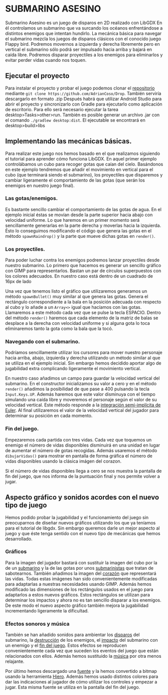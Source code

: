 # SUBMARINO ASESINO

Submarino Asesino es un juego de disparos en 2D realizado con LibGDX En él controlamos un submarino que va surcando los océanos enfrentándose a distintos enemigos que intentan hundirlo.
La mecánica básica para navegar el submarino mezcla los juegos de disparos clásicos con el conocido juego Flappy bird. Podremos movernos a izquierda y derecha libremente pero en vertical el submarino sólo podrá ser impulsado hacia arriba y bajará en caída libre.
Podremos disparar proyectiles a los enemigos para eliminarlos y evitar perder vidas cuando nos toquen.

## Ejecutar el proyecto

Para instalar el proyecto y probar el juego podemos clonar el [repositorio](https://github.com/AdrianCoso/submarino) mediante `git clone https://github.com/AdrianCoso/Drop`. También serviría descargarlo en formato .zip
Después habrá que utilizar Android Studio para abrir el proyecto y sincronizarlo con Gradle para ejecutarlo como aplicación de escritorio.
Para ello será necesario ejecutar la tarea desktop>Tasks>other>run. También es posible generar un archivo .jar con el comando `./gradlew desktop:dist`. El ejecutable se encontrará en desktop>build>libs


## Implementando las mecánicas básicas.

Para realizar este juego nos hemos basado en el que realizamos siguiendo el tutorial para aprender cómo funciona LibGDX. En aquel primer ejemplo controlábamos un cubo para recoger gotas que caían del cielo.
Basándonos en este ejemplo tendremos que añadir el movimiento en vertical para el cubo (que terminará siendo el submarino), los proyectiles que disparemos y cambiar ligeramente el comportamiento de las gotas (que serán los enemigos en nuestro juego final).

### Las gotas/enemigos.
Es bastante sencillo cambiar el comportamiento de las gotas de agua. En el ejemplo inicial éstas se movían desde la parte superior hacia abajo con velocidad uniforme. Lo que haremos en un primer momento será sencillamente generarlas en la parte derecha y moverlas hacia la izquierda. Ésto lo conseguimos modificando el código que genera las gotas en el método `spawnRaindrop()` y la parte que mueve dichas gotas en `render()`.

### Los proyectiles.
Para poder luchar contra los enemigos podremos lanzar proyectiles desde nuestro submarino. Lo primero que hacemos es generar un sencillo gráfico con GIMP para representarlos. Bastan un par de círculos superpuestos con los colores adecuados. En nuestro caso está dentro de un cuadrado de 16px de lado

Una vez que tenemos listo el gráfico que utilizaremos generamos un método `spawnBullet()` muy similar al que genera las gotas. Genera el rectángulo correspondiente a la bala en la posición adecuada con respecto al cubo y lo añade a un `Array<>` igual que hacíamos con las gotas. Llamaremos a este método cada vez que se pulse la tecla ESPACIO. Dentro del método `render()` haremos que cada elemento de la matriz de balas se desplace a la derecha con velocidad uniforme y si alguna gota lo toca eliminaremos tanto la gota como la bala que la tocó.

### Navegando con el submarino.
Podríamos sencillamente utilizar los cursores para mover nuestro personaje hacia arriba, abajo, izquierda y derecha utilizando un método similar al que se utiliza en el ejemplo inicial. Sin embargo hemos decidido aportar algo de jugabilidad extra complicando ligeramente el movimiento vertical.

En nuestro caso añadimos un campo para guardar la velocidad vertical del submarino. En el constructor inicializamos su valor a cero y en el método `render()` añadimos la posibilidad de que pase a 400 pulsando la tecla `Input.Keys.UP`. Además haremos que este valor disminuya con el tiempo simulando una caída libre y moveremos el personaje según el valor de su velocidad vertical. Este método responde a la [integración semi-implícita de Euler](https://gafferongames.com/post/integration_basics/). Al final utilizaremos el valor de la velocidad vertical del jugador para determinar su posición en cada momento.

### Fin del juego.
Empezaremos cada partida con tres vidas. Cada vez que toquemos un enemigo el número de vidas disponibles disminuirá en una unidad en lugar de aumentar el número de gotas recogidas. Además usaremos el método `dibujarVidas()` para mostrar en pantalla de forma gráfica el número de vidas disponibles usando la clásica imágen del corazon.

Si el número de vidas disponibles llega a cero se nos muestra la pantalla de fin del juego, que nos informa de la puntuación final y nos permite volver a jugar.

## Aspecto gráfico y sonidos acordes con el nuevo tipo de juego

Hemos podido probar la jugabilidad y el funcionamiento del juego sin preocuparnos de diseñar nuevos gráficos utilizando los que ya teníamos para el tutorial de libgdx. Sin embargo queremos darle un mejor aspecto al juego y que éste tenga sentido con el nuevo tipo de mecánicas que hemos desarrollado.

### Gráficos
Para la imagen del jugador bastará con sustituir la imagen del cubo por la de un [submarino](https://www.pngwing.com/en/free-png-nudbr/) y la de las gotas por unos [submarinistas](https://www.pngwing.com/en/free-png-vtaey) que tratan de sabotearnos. También añadimos la imagen del [corazón](https://www.pngwing.com/en/free-png-zrrvr) que representará las vidas. Todas estas imágenes han sido convenientemente modificadas para adaptarlas a nuestras necesidades usando GIMP. Además hemos modificado las dimensiones de los rectángulos usados en el juego para adaptarlos a estos nuevos gráficos. Estos rectángulos se utilizan para determinar los impactos y ahora no es tan sencillo disparar a los enemigos. De este modo el nuevo aspecto gráfico también mejora la jugabilidad incrementando ligeramente la dificultad.

### Efectos sonoros y música 
También se han añadido sonidos para ambientar los [disparos](https://pixabay.com/sound-effects/laser6quick-47339/) del submarino, la [destrucción](https://pixabay.com/sound-effects/explosion-asteroid-101886/) de los enemigos, el [impacto](https://pixabay.com/sound-effects/shooting-star-101304/) del submarino con un enemigo y el [fin del juego](https://pixabay.com/sound-effects/game-over-arcade-6435/). Estos efectos se reproducen convenientemente cada vez que suceden los eventos del juego que están relacionados con ellos. Además hemos sustituido la [música](https://pixabay.com/music/electronic-submarine-electronic-music-for-machinery-and-engineering-7582/) por otra menos relajante.

Por último hemos descargado una [fuente](https://www.dafont.com/es/04b-30.font) y la hemos convertido a bitmap usando la herramienta [Hiero](https://libgdx.com/wiki/tools/hiero). Además hemos usado distintos colores para dar las indicaciones al jugador de cómo utilizar los controles y empezar a jugar. Esta misma fuente se utiliza en la pantalla del fin del juego.

